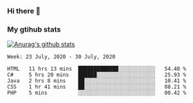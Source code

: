 ### Hi there 👋

### My gtihub stats

[![Anurag's github stats](https://github-readme-stats.vercel.app/api?username=gaozhidong)](https://github.com/gaozhidong/github-readme-stats)

<!--START_SECTION:waka-->
```text
Week: 23 July, 2020 - 30 July, 2020

HTML   11 hrs 13 mins  █████████████░░░░░░░░░░░░   54.48 % 
C#     5 hrs 20 mins   ██████░░░░░░░░░░░░░░░░░░░   25.93 % 
Java   2 hrs 8 mins    ██░░░░░░░░░░░░░░░░░░░░░░░   10.41 % 
CSS    1 hr 41 mins    ██░░░░░░░░░░░░░░░░░░░░░░░   08.21 % 
PHP    5 mins          ░░░░░░░░░░░░░░░░░░░░░░░░░   00.42 %
```
<!--END_SECTION:waka-->